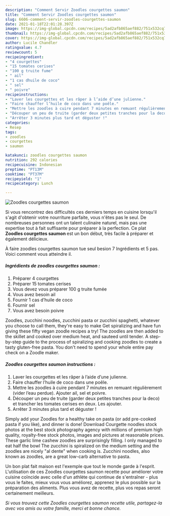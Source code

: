 ```yaml
---
description: "Comment Servir Zoodles courgettes saumon"
title: "Comment Servir Zoodles courgettes saumon"
slug: 6606-comment-servir-zoodles-courgettes-saumon
date: 2021-01-18T22:01:28.397Z
image: https://img-global.cpcdn.com/recipes/5ad2afb865aef882/751x532cq70/zoodles-courgettes-saumon-photo-principale-de-la-recette.jpg
thumbnail: https://img-global.cpcdn.com/recipes/5ad2afb865aef882/751x532cq70/zoodles-courgettes-saumon-photo-principale-de-la-recette.jpg
cover: https://img-global.cpcdn.com/recipes/5ad2afb865aef882/751x532cq70/zoodles-courgettes-saumon-photo-principale-de-la-recette.jpg
author: Lucile Chandler
ratingvalue: 4.7
reviewcount: 5
recipeingredient:
- "4 courgettes"
- "15 tomates cerises"
- "100 g truite fume"
- " ail"
- "1 cas dhuile de coco"
- " sel"
- " poivre"
recipeinstructions:
- "Laver les courgettes et les râper à l’aide d’une julienne."
- "Faire chauffer l’huile de coco dans une poêle."
- "Mettre les zoodles à cuire pendant 7 minutes en remuant régulièrement (vider l’eau perdue). Ajouter ail, sel et poivre."
- "Découper un peu de truite (garder deux petites tranches pour la deco) et trancher les tomates cerises en deux. Les ajouter."
- "Arrêter 3 minutes plus tard et déguster !"
categories:
- Resep
tags:
- zoodles
- courgettes
- saumon

katakunci: zoodles courgettes saumon 
nutrition: 292 calories
recipecuisine: Indonesian
preptime: "PT13M"
cooktime: "PT37M"
recipeyield: "1"
recipecategory: Lunch

---
```



![Zoodles courgettes saumon](https://img-global.cpcdn.com/recipes/5ad2afb865aef882/751x532cq70/zoodles-courgettes-saumon-photo-principale-de-la-recette.jpg)

Si vous rencontrez des difficultés ces derniers temps en cuisine lorsqu'il s'agit d'obtenir votre nourriture parfaite, vous n'êtes pas le seul. De nombreuses personnes ont un talent culinaire naturel, mais pas une expertise tout à fait suffisante pour préparer à la perfection. Ce plat <strong> Zoodles courgettes saumon </strong> est un bon début, très facile à préparer et également délicieux.

<!--inarticleads1-->

À faire zoodles courgettes saumon tue seul besion 7 Ingrédients et 5 pas. Voici comment vous atteindre il.

##### Ingrédients de zoodles courgettes saumon :

1. Préparer 4 courgettes
1. Préparer 15 tomates cerises
1. Vous devez vous préparer 100 g truite fumée
1. Vous avez besoin  ail
1. Fournir 1 cas d’huile de coco
1. Fournir  sel
1. Vous avez besoin  poivre


Zoodles, zucchini noodles, zucchini pasta or zucchini spaghetti, whatever you choose to call them, they&#39;re easy to make Get spiralizing and have fun giving these fifty vegan zoodle recipes a try! The zoodles are then added to the skillet and cooked over medium heat, and sauteed until tender. A step-by-step guide to the process of spiralizing and cooking zoodles to create a tasty gluten-free pasta. You don&#39;t need to spend your whole entire pay check on a Zoodle maker. 

<!--inarticleads2-->

##### Zoodles courgettes saumon instructions :

1. Laver les courgettes et les râper à l’aide d’une julienne.
1. Faire chauffer l’huile de coco dans une poêle.
1. Mettre les zoodles à cuire pendant 7 minutes en remuant régulièrement (vider l’eau perdue). Ajouter ail, sel et poivre.
1. Découper un peu de truite (garder deux petites tranches pour la deco) et trancher les tomates cerises en deux. Les ajouter.
1. Arrêter 3 minutes plus tard et déguster !


Simply add your Zoodles for a healthy take on pasta (or add pre-cooked pasta if you like), and dinner is done! Download Courgette noodles stock photos at the best stock photography agency with millions of premium high quality, royalty-free stock photos, images and pictures at reasonable prices. These garlic lime cashew zoodles are surprisingly filling. I only managed to eat half the bowl The zucchini is spiralized on the medium setting and the zoodles are nicely &#34;al dente&#34; when cooking is. Zucchini noodles, also known as zoodles, are a great low-carb alternative to pasta. 

<!--inarticleads1-->

<p>
Un bon plat fait maison est l'exemple que tout le monde garde à l'esprit. L'utilisation de ces Zoodles courgettes saumon recette pour améliorer votre cuisine coïncide avec celle d'un athlète qui continue de s'entraîner - plus vous le faites, mieux vous vous améliorez, apprenez le plus possible sur la préparation des aliments. Plus vous avez de recette, plus vos repas seront certainement meilleurs.
</p>

<p>
<i>Si vous trouvez cette Zoodles courgettes saumon recette utile, partagez-la avec vos amis ou votre famille, merci et bonne chance.</i>
</p>
